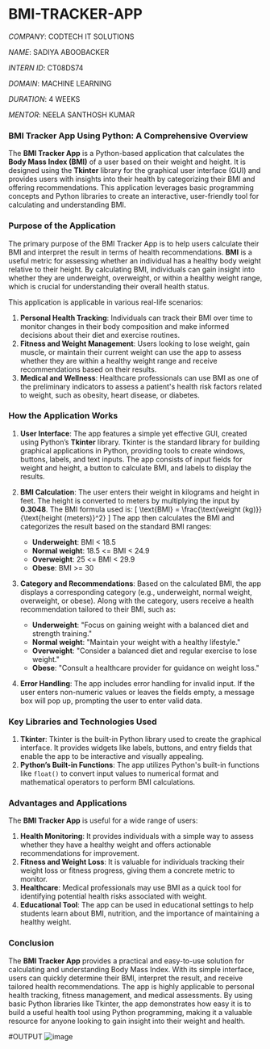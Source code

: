 # BMI-TRACKER-APP
*COMPANY*: CODTECH IT SOLUTIONS

*NAME*: SADIYA ABOOBACKER

*INTERN ID*: CT08DS74

*DOMAIN*: MACHINE LEARNING

*DURATION*: 4 WEEKS

*MENTOR*: NEELA SANTHOSH KUMAR




### BMI Tracker App Using Python: A Comprehensive Overview

The **BMI Tracker App** is a Python-based application that calculates the **Body Mass Index (BMI)** of a user based on their weight and height. It is designed using the **Tkinter** library for the graphical user interface (GUI) and provides users with insights into their health by categorizing their BMI and offering recommendations. This application leverages basic programming concepts and Python libraries to create an interactive, user-friendly tool for calculating and understanding BMI.

### Purpose of the Application

The primary purpose of the BMI Tracker App is to help users calculate their BMI and interpret the result in terms of health recommendations. **BMI** is a useful metric for assessing whether an individual has a healthy body weight relative to their height. By calculating BMI, individuals can gain insight into whether they are underweight, overweight, or within a healthy weight range, which is crucial for understanding their overall health status.

This application is applicable in various real-life scenarios:

1. **Personal Health Tracking**: Individuals can track their BMI over time to monitor changes in their body composition and make informed decisions about their diet and exercise routines.
2. **Fitness and Weight Management**: Users looking to lose weight, gain muscle, or maintain their current weight can use the app to assess whether they are within a healthy weight range and receive recommendations based on their results.
3. **Medical and Wellness**: Healthcare professionals can use BMI as one of the preliminary indicators to assess a patient's health risk factors related to weight, such as obesity, heart disease, or diabetes.

### How the Application Works

1. **User Interface**:
   The app features a simple yet effective GUI, created using Python’s **Tkinter** library. Tkinter is the standard library for building graphical applications in Python, providing tools to create windows, buttons, labels, and text inputs. The app consists of input fields for weight and height, a button to calculate BMI, and labels to display the results.

2. **BMI Calculation**:
   The user enters their weight in kilograms and height in feet. The height is converted to meters by multiplying the input by **0.3048**. The BMI formula used is:
   \[
   \text{BMI} = \frac{\text{weight (kg)}}{\text{height (meters)}^2}
   \]
   The app then calculates the BMI and categorizes the result based on the standard BMI ranges:
   - **Underweight**: BMI < 18.5
   - **Normal weight**: 18.5 <= BMI < 24.9
   - **Overweight**: 25 <= BMI < 29.9
   - **Obese**: BMI >= 30

3. **Category and Recommendations**:
   Based on the calculated BMI, the app displays a corresponding category (e.g., underweight, normal weight, overweight, or obese). Along with the category, users receive a health recommendation tailored to their BMI, such as:
   - **Underweight**: "Focus on gaining weight with a balanced diet and strength training."
   - **Normal weight**: "Maintain your weight with a healthy lifestyle."
   - **Overweight**: "Consider a balanced diet and regular exercise to lose weight."
   - **Obese**: "Consult a healthcare provider for guidance on weight loss."

4. **Error Handling**:
   The app includes error handling for invalid input. If the user enters non-numeric values or leaves the fields empty, a message box will pop up, prompting the user to enter valid data.

### Key Libraries and Technologies Used

1. **Tkinter**: Tkinter is the built-in Python library used to create the graphical interface. It provides widgets like labels, buttons, and entry fields that enable the app to be interactive and visually appealing.
2. **Python’s Built-in Functions**: The app utilizes Python's built-in functions like `float()` to convert input values to numerical format and mathematical operators to perform BMI calculations.

### Advantages and Applications

The **BMI Tracker App** is useful for a wide range of users:

1. **Health Monitoring**: It provides individuals with a simple way to assess whether they have a healthy weight and offers actionable recommendations for improvement.
2. **Fitness and Weight Loss**: It is valuable for individuals tracking their weight loss or fitness progress, giving them a concrete metric to monitor.
3. **Healthcare**: Medical professionals may use BMI as a quick tool for identifying potential health risks associated with weight.
4. **Educational Tool**: The app can be used in educational settings to help students learn about BMI, nutrition, and the importance of maintaining a healthy weight.

### Conclusion

The **BMI Tracker App** provides a practical and easy-to-use solution for calculating and understanding Body Mass Index. With its simple interface, users can quickly determine their BMI, interpret the result, and receive tailored health recommendations. The app is highly applicable to personal health tracking, fitness management, and medical assessments. By using basic Python libraries like Tkinter, the app demonstrates how easy it is to build a useful health tool using Python programming, making it a valuable resource for anyone looking to gain insight into their weight and health.


#OUTPUT
![image](https://github.com/user-attachments/assets/b3b26b5b-51fb-48ce-bfa9-a80314a4499c)

